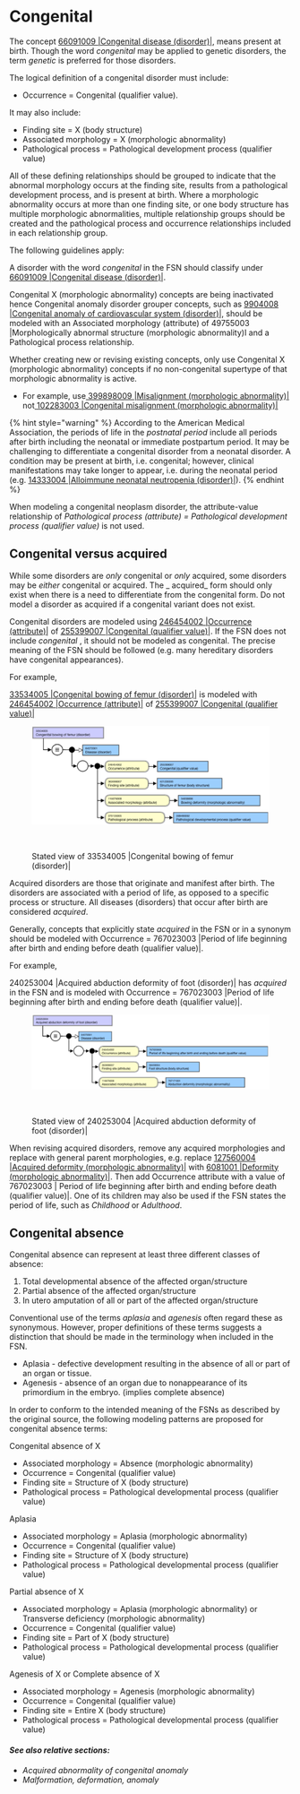 # Congenital

The concept [66091009 |Congenital disease (disorder)|](http://snomed.info/id/66091009), means present at birth. Though the word _congenital_ may be applied to genetic disorders, the term _genetic_ is preferred for those disorders.

The logical definition of a congenital disorder must include:

* Occurrence = Congenital (qualifier value).

It may also include:

* Finding site = X (body structure)
* Associated morphology = X (morphologic abnormality)
* Pathological process = Pathological development process (qualifier value)

All of these defining relationships should be grouped to indicate that the abnormal morphology occurs at the finding site, results from a pathological development process, and is present at birth. Where a morphologic abnormality occurs at more than one finding site, or one body structure has multiple morphologic abnormalities, multiple relationship groups should be created and the pathological process and occurrence relationships included in each relationship group.

The following guidelines apply:

A disorder with the word _congenital_ in the FSN should classify under [66091009 |Congenital disease (disorder)|](http://snomed.info/id/66091009).

Congenital X (morphologic abnormality) concepts are being inactivated hence Congenital anomaly disorder grouper concepts, such as [9904008 |Congenital anomaly of cardiovascular system (disorder)|](http://snomed.info/id/9904008), should be modeled with an Associated morphology (attribute) of 49755003 |Morphologically abnormal structure (morphologic abnormality)I and a Pathological process relationship.

Whether creating new or revising existing concepts, only use Congenital X (morphologic abnormality) concepts if no non-congenital supertype of that morphologic abnormality is active.

* For example, use[ 399898009 |Misalignment (morphologic abnormality)|](http://snomed.info/id/399898009) not[ 102283003 |Congenital misalignment (morphologic abnormality)|](http://snomed.info/id/102283003)

{% hint style="warning" %}
According to the American Medical Association, the periods of life in the _postnatal period_ include all periods after birth including the neonatal or immediate postpartum period. It may be challenging to differentiate a congenital disorder from a neonatal disorder. A condition may be present at birth, i.e. congenital; however, clinical manifestations may take longer to appear, i.e. during the neonatal period (e.g. [14333004 |Alloimmune neonatal neutropenia (disorder)|](http://snomed.info/id/14333004)).
{% endhint %}

When modeling a congenital neoplasm disorder, the attribute-value relationship of _Pathological process (attribute) = Pathological development process (qualifier value)_ is not used.

## Congenital versus acquired

While some disorders are _only_ congenital or _only_ acquired, some disorders may be _either_ congenital or acquired. The \_ acquired\_ form should only exist when there is a need to differentiate from the congenital form. Do not model a disorder as acquired if a congenital variant does not exist.

Congenital disorders are modeled using [246454002 |Occurrence (attribute)|](http://snomed.info/id/246454002) of [255399007 |Congenital (qualifier value)|](http://snomed.info/id/255399007). If the FSN does not include _congenital_ , it should not be modeled as congenital. The precise meaning of the FSN should be followed (e.g. many hereditary disorders have congenital appearances).

For example,

[33534005 |Congenital bowing of femur (disorder)|](http://snomed.info/id/33534005) is modeled with [246454002 |Occurrence (attribute)|](http://snomed.info/id/246454002) of [255399007 |Congenital (qualifier value)|](http://snomed.info/id/255399007)

<figure><img src="../../../../../../.gitbook/assets/image (32) (1) (1).png" alt=""><figcaption></figcaption></figure>

<figure><img src="../../../../../../authoring/clinical-finding-and-disorder/images/174690519.png" alt=""><figcaption><p> Stated view of 33534005 |Congenital bowing of femur (disorder)|</p></figcaption></figure>

Acquired disorders are those that originate and manifest after birth. The disorders are associated with a period of life, as opposed to a specific process or structure. All diseases (disorders) that occur after birth are considered _acquired_.

Generally, concepts that explicitly state _acquired_ in the FSN or in a synonym should be modeled with Occurrence = 767023003 |Period of life beginning after birth and ending before death (qualifier value)|.

For example,

240253004 |Acquired abduction deformity of foot (disorder)| has _acquired_ in the FSN and is modeled with Occurrence = 767023003 |Period of life beginning after birth and ending before death (qualifier value)|.

<figure><img src="../../../../../../.gitbook/assets/image (33) (1) (1).png" alt=""><figcaption></figcaption></figure>

<figure><img src="../../../../../../authoring/clinical-finding-and-disorder/images/174690518.png" alt=""><figcaption><p>Stated view of 240253004 |Acquired abduction deformity of foot (disorder)|</p></figcaption></figure>

When revising acquired disorders, remove any acquired morphologies and replace with general parent morphologies, e.g. replace [127560004 |Acquired deformity (morphologic abnormality)|](http://snomed.info/id/127560004) with [6081001 |Deformity (morphologic abnormality)|](http://snomed.info/id/6081001). Then add Occurrence attribute with a value of 767023003 | Period of life beginning after birth and ending before death (qualifier value)|. One of its children may also be used if the FSN states the period of life, such as _Childhood_ or _Adulthood_.

## Congenital absence

Congenital absence can represent at least three different classes of absence:

1. Total developmental absence of the affected organ/structure
2. Partial absence of the affected organ/structure
3. In utero amputation of all or part of the affected organ/structure

Conventional use of the terms _aplasia_ and _agenesis_ often regard these as synonymous. However, proper definitions of these terms suggests a distinction that should be made in the terminology when included in the FSN.

* Aplasia - defective development resulting in the absence of all or part of an organ or tissue.
* Agenesis - absence of an organ due to nonappearance of its primordium in the embryo. (implies complete absence)

In order to conform to the intended meaning of the FSNs as described by the original source, the following modeling patterns are proposed for congenital absence terms:

Congenital absence of X

* Associated morphology = Absence (morphologic abnormality)
* Occurrence = Congenital (qualifier value)
* Finding site = Structure of X (body structure)
* Pathological process = Pathological developmental process (qualifier value)

Aplasia

* Associated morphology = Aplasia (morphologic abnormality)
* Occurrence = Congenital (qualifier value)
* Finding site = Structure of X (body structure)
* Pathological process = Pathological developmental process (qualifier value)

Partial absence of X

* Associated morphology = Aplasia (morphologic abnormality) or Transverse deficiency (morphologic abnormality)
* Occurrence = Congenital (qualifier value)
* Finding site = Part of X (body structure)
* Pathological process = Pathological developmental process (qualifier value)

Agenesis of X or Complete absence of X

* Associated morphology = Agenesis (morphologic abnormality)
* Occurrence = Congenital (qualifier value)
* Finding site = Entire X (body structure)
* Pathological process = Pathological developmental process (qualifier value)

#### _See also relative sections:_

* _Acquired abnormality of congenital anomaly_
* _Malformation, deformation, anomaly_
